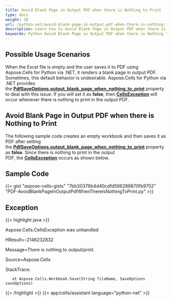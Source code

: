 ```yaml
---
title: Avoid Blank Page in Output PDF when there is Nothing to Print
type: docs
weight: 30
url: /python-net/avoid-blank-page-in-output-pdf-when-there-is-nothing-to-print/
description: Learn how to Avoid Blank Page in Output PDF when there is Nothing to Print with Aspose.Cells for Python via .NET API.
keywords: Python Avoid Blank Page in Output PDF when there is Nothing to Print
---
```


## **Possible Usage Scenarios**

When the Excel file is empty and the user saves it to PDF using Aspose.Cells for Python via .NET, it renders a blank page in output PDF. Sometimes, this default behavior is undesirable. Aspose.Cells for Python via .NET provides the [**PdfSaveOptions.output_blank_page_when_nothing_to_print**](https://reference.aspose.com/cells/python-net/aspose.cells/pdfsaveoptions/output_blank_page_when_nothing_to_print/) property to deal with this issue. If you will set it as **false**, then [**CellsException**](https://reference.aspose.com/cells/python-net/aspose.cells/cellsexception/) will occur whenever there is nothing to print in the output PDF.

## **Avoid Blank Page in Output PDF when there is Nothing to Print**

The following sample code creates an empty workbook and then saves it as PDF after setting the [**PdfSaveOptions.output_blank_page_when_nothing_to_print**](https://reference.aspose.com/cells/python-net/aspose.cells/pdfsaveoptions/output_blank_page_when_nothing_to_print/) property as **false**. Since there is nothing to print in the output PDF, the [**CellsException**](https://reference.aspose.com/cells/python-net/aspose.cells/cellsexception/) occurs as shown below.

## **Sample Code**

{{< gist "aspose-cells-gists" "7bb30376b4d40cdfd596286870fb9752" "PDF-AvoidBlankPageInOutputPdfWhenThereIsNothingToPrint.py" >}}

## **Exception**

{{< highlight java >}}

 Aspose.Cells.CellsException was unhandled

  HResult=-2146232832

  Message=There is nothing to output/print.

  Source=Aspose.Cells

  StackTrace:

       at Aspose.Cells.Workbook.Save(String fileName, SaveOptions saveOptions)

{{< /highlight >}}
{{< app/cells/assistant language="python-net" >}}